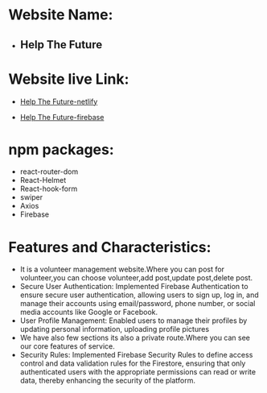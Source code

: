 # Website Name: 
- ## Help The Future

# Website live Link: 

- [Help The Future-netlify](https://amazing-kringle-c172c8.netlify.app/)

- [Help The Future-firebase](https://volunteer-management-auth.web.app/)

# npm packages:
- react-router-dom
- React-Helmet
- React-hook-form
- swiper
- Axios
- Firebase

# Features and Characteristics:
- It is a volunteer management website.Where you can post for volunteer,you can choose volunteer,add post,update post,delete post.
- Secure User Authentication: Implemented Firebase Authentication to ensure secure user authentication, allowing users to sign up, log in, and manage their accounts using email/password, phone number, or social media accounts like Google or Facebook.
- User Profile Management: Enabled users to manage their profiles by updating personal information, uploading profile pictures
- We have also  few sections its also a private route.Where you can see our core features of service.
- Security Rules: Implemented Firebase Security Rules to define access control and data validation rules for the Firestore, ensuring that only authenticated users with the appropriate permissions can read or write data, thereby enhancing the security of the platform.